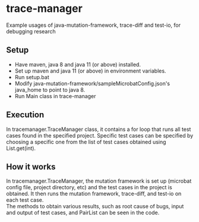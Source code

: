 # trace-manager
Example usages of java-mutation-framework, trace-diff and test-io, for debugging research

## Setup
- Have maven, java 8 and java 11 (or above) installed.
- Set up maven and java 11 (or above) in environment variables.
- Run setup.bat
- Modify java-mutation-framework/sampleMicrobatConfig.json's java_home to point to java 8.
- Run Main class in trace-manager

## Execution
In tracemanager.TraceManager class, it contains a for loop that runs all test cases found in the specified project. Specific test cases can be specified by choosing a specific one from the list of test cases obtained using List.get(int).

## How it works
In tracemanager.TraceManager, the mutation framework is set up (microbat config file, project directory, etc) and the test cases in the project is obtained. It then runs the mutation framework, trace-diff, and test-io on each test case.<br/>
The methods to obtain various results, such as root cause of bugs, input and output of test cases, and PairList can be seen in the code.
